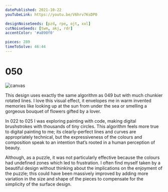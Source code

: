 ```yaml
---
datePublished: 2021-10-22
youTubeLink: https://youtu.be/V6hrv7KsDP0

designNoiseSeeds: [pzd, rpe, ojt, xxl]
cutNoiseSeeds: [twm, akj, rdr]
accentColor: '#a890f0'

pieces: 289
timeToSolve: 46:44
---
```


# 050

![canvas](https://res.cloudinary.com/abstract-puzzles/image/upload/w_2000/050_pzd-rpe-ojt-xxl_twm-akj-rdr?raw=true)

This design uses exactly the same algorithm as 049 but with much chunkier rotated lines. I love this visual effect, it envelopes me in warm invented memories like looking up at the sun from under the sea or smelling a gorgeous bouquet of flowers gifted by a lover.

In 022 to 025 I was exploring painting with code, making digital brushstrokes with thousands of tiny circles. This algorithm feels more true to digital painting to me; its clearly-perfect lines and curves are appropriately technical, but the expressiveness of the colours and composition speak to an intention that’s rooted in a human perception of beauty.

Although, as a puzzle, it was not particularly effective because the colours had undefined zones which led to frustration. I often find myself taken by a beautiful design without thinking about the implications on the enjoyment of the puzzle; this could have been massively improved by adding more variation in the size and shape of the pieces to compensate for the simplicity of the surface design.

